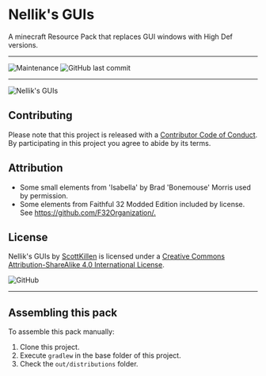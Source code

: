 # Nellik's GUIs

A minecraft Resource Pack that replaces GUI windows with High Def versions.

---

![Maintenance](https://img.shields.io/maintenance/20/2020?style=for-the-badge) ![GitHub last commit](https://img.shields.io/github/last-commit/scottkillen-minecraft-textures/Nellik-s-HighDef-GUIs?style=for-the-badge&logo=github)

---

![Nellik's GUIs](https://media.forgecdn.net/attachments/211/716/deck.png)

## Contributing

Please note that this project is released with a [Contributor Code of Conduct](CODE_OF_CONDUCT.md). By participating in this project you agree to abide by its terms.

## Attribution

- Some small elements from 'Isabella' by Brad 'Bonemouse' Morris used by permission.
- Some elements from Faithful 32 Modded Edition included by license. See <https://github.com/F32Organization/.>

## License

Nellik's GUIs by [ScottKillen](https://minecraft.curseforge.com/projects/nelliks-highdef-guis) is licensed under a [Creative Commons Attribution-ShareAlike 4.0 International License](http://creativecommons.org/licenses/by-sa/4.0/).

![GitHub](https://img.shields.io/github/license/scottkillen-minecraft-textures/Nellik-s-HighDef-GUIs?style=for-the-badge&logo=creative-commons&logoColor=white)

---

## Assembling this pack

To assemble this pack manually:

1. Clone this project.
1. Execute `gradlew` in the base folder of this project.
1. Check the `out/distributions` folder.
